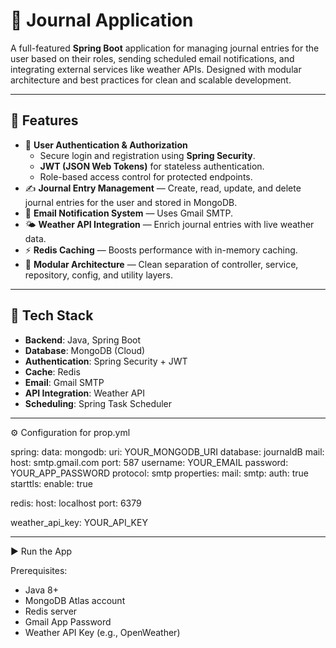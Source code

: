# 📝 Journal Application

A full-featured **Spring Boot** application for managing journal entries for the user based on their roles, sending scheduled email notifications, and integrating external services like weather APIs.
Designed with modular architecture and best practices for clean and scalable development.

---

## 🚀 Features

- 🔐 **User Authentication & Authorization**
  - Secure login and registration using **Spring Security**.
  - **JWT (JSON Web Tokens)** for stateless authentication.
  - Role-based access control for protected endpoints.
- ✍️ **Journal Entry Management** — Create, read, update, and delete journal entries for the user and stored in MongoDB.
- 📧 **Email Notification System** — Uses Gmail SMTP.
- 🌤️ **Weather API Integration** — Enrich journal entries with live weather data.
- ⚡ **Redis Caching** — Boosts performance with in-memory caching.
- 🔐 **Modular Architecture** — Clean separation of controller, service, repository, config, and utility layers.

---

## 🧰 Tech Stack

- **Backend**: Java, Spring Boot
- **Database**: MongoDB (Cloud)
- **Authentication**: Spring Security + JWT  
- **Cache**: Redis
- **Email**: Gmail SMTP
- **API Integration**: Weather API
- **Scheduling**: Spring Task Scheduler

---

⚙️ Configuration for prop.yml

spring:
  data:
    mongodb:
      uri: YOUR_MONGODB_URI
      database: journaldB
  mail:
    host: smtp.gmail.com
    port: 587
    username: YOUR_EMAIL
    password: YOUR_APP_PASSWORD
    protocol: smtp
    properties:
      mail:
        smtp:
          auth: true
          starttls:
            enable: true

redis:
  host: localhost
  port: 6379

weather_api_key: YOUR_API_KEY

---


▶️ Run the App

Prerequisites:

- Java 8+
- MongoDB Atlas account
- Redis server
- Gmail App Password
- Weather API Key (e.g., OpenWeather)
